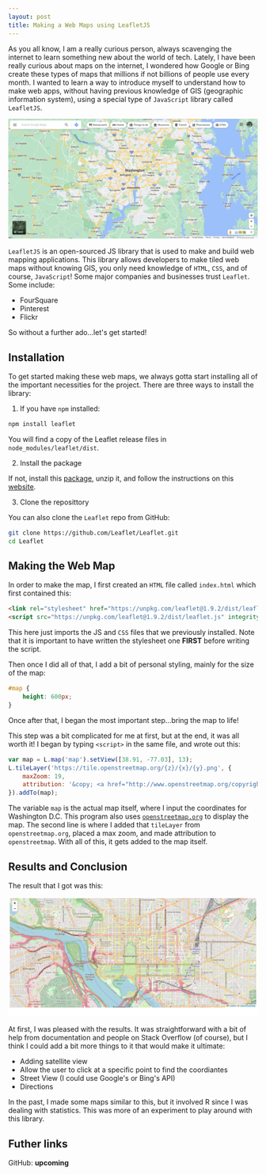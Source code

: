 ```yaml
---
layout: post
title: Making a Web Maps using LeafletJS
---
```


As you all know, I am a really curious person, always scavenging the internet to learn something new about the world of tech. Lately, I have been really curious about maps on the internet, I wondered how Google or Bing create these types of maps that millions if not billions of people use every month. I wanted to learn a way to introduce myself to understand how to make web apps, without having previous knowledge of GIS (geographic information system), using a special type of `JavaScript` library called `LeafletJS`.

![Google Maps](../assets/img/googlemap.png)

`LeafletJS` is an open-sourced JS library that is used to make and build web mapping applications. This library allows developers to make tiled web maps without knowing GIS, you only need knowledge of `HTML`, `CSS`, and of course, `JavaScript`! Some major companies and businesses trust `Leaflet`. Some include:

- FourSquare
- Pinterest
- Flickr

So without a further ado...let's get started!

## Installation

To get started making these web maps, we always gotta start installing all of the important necessities for the project. There are three ways to install the library:

1. If you have `npm` installed:

```bash
npm install leaflet
```

You will find a copy of the Leaflet release files in `node_modules/leaflet/dist`.

2. Install the package

If not, install this [package](https://leafletjs-cdn.s3.amazonaws.com/content/leaflet/v1.9.2/leaflet.zip), unzip it, and follow the instructions on this [website](https://leafletjs.com/download.html).

3. Clone the reposittory

You can also clone the `Leaflet` repo from GitHub:

```bash
git clone https://github.com/Leaflet/Leaflet.git
cd Leaflet
```

## Making the Web Map

In order to make the map, I first created an `HTML` file called `index.html` which first contained this:

```html
<link rel="stylesheet" href="https://unpkg.com/leaflet@1.9.2/dist/leaflet.css" integrity="sha256-sA+zWATbFveLLNqWO2gtiw3HL/lh1giY/Inf1BJ0z14=" crossorigin="" />
<script src="https://unpkg.com/leaflet@1.9.2/dist/leaflet.js" integrity="sha256-o9N1jGDZrf5tS+Ft4gbIK7mYMipq9lqpVJ91xHSyKhg=" crossorigin=""></script>
```

This here just imports the JS and `CSS` files that we previously installed. Note that it is important to have written the stylesheet one **FIRST** before writing the script.

Then once I did all of that, I add a bit of personal styling, mainly for the size of the map:

```css
#map {
    height: 600px;
}
```

Once after that, I began the most important step...bring the map to life!

This step was a bit complicated for me at first, but at the end, it was all worth it! I began by typing `<script>` in the same file, and wrote out this:

```js
var map = L.map('map').setView([38.91, -77.03], 13);
L.tileLayer('https://tile.openstreetmap.org/{z}/{x}/{y}.png', {
    maxZoom: 19,
    attribution: '&copy; <a href="http://www.openstreetmap.org/copyright">OpenStreetMap</a>'
}).addTo(map);
```

The variable `map` is the actual map itself, where I input the coordinates for Washington D.C. This program also uses [`openstreetmap.org`](openstreetmap.org) to display the map. The second line is where I added that `tileLayer` from `openstreetmap.org`, placed a max zoom, and made attribution to `openstreetmap`. With all of this, it gets added to the map itself.

## Results and Conclusion

The result that I got was this:

![The result](../assets/img/webappresult.png)

At first, I was pleased with the results. It was straightforward with a bit of help from documentation and people on Stack Overflow (of course), but I think I could add a bit more things to it that would make it ultimate:

- Adding satellite view
- Allow the user to click at a specific point to find the coordiantes
- Street View (I could use Google's or Bing's API)
- Directions

In the past, I made some maps similar to this, but it involved R since I was dealing with statistics. This was more of an experiment to play around with this library.

## Futher links
GitHub: **upcoming**